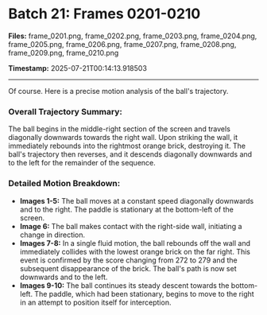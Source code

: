 # Batch 21: Frames 0201-0210

**Files:** frame_0201.png, frame_0202.png, frame_0203.png, frame_0204.png, frame_0205.png, frame_0206.png, frame_0207.png, frame_0208.png, frame_0209.png, frame_0210.png

**Timestamp:** 2025-07-21T00:14:13.918503

---

Of course. Here is a precise motion analysis of the ball's trajectory.

### Overall Trajectory Summary:
The ball begins in the middle-right section of the screen and travels diagonally downwards towards the right wall. Upon striking the wall, it immediately rebounds into the rightmost orange brick, destroying it. The ball's trajectory then reverses, and it descends diagonally downwards and to the left for the remainder of the sequence.

### Detailed Motion Breakdown:
*   **Images 1-5:** The ball moves at a constant speed diagonally downwards and to the right. The paddle is stationary at the bottom-left of the screen.
*   **Image 6:** The ball makes contact with the right-side wall, initiating a change in direction.
*   **Images 7-8:** In a single fluid motion, the ball rebounds off the wall and immediately collides with the lowest orange brick on the far right. This event is confirmed by the score changing from 272 to 279 and the subsequent disappearance of the brick. The ball's path is now set downwards and to the left.
*   **Images 9-10:** The ball continues its steady descent towards the bottom-left. The paddle, which had been stationary, begins to move to the right in an attempt to position itself for interception.
